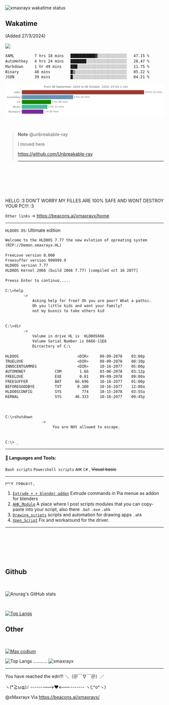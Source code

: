 <img
  src="https://wakatime.com/share/@xMaxrayx/2db3823e-253b-4061-97ac-49a6f1050313.svg"
  alt="xmaxrayx wakatime status"
/>











## Wakatime
(Added 27/3/2024)

 [<img align="center" src="https://github-readme-stats.vercel.app/api/wakatime?username=@xMaxrayx&theme=radical&layout=compact">](https://wakatime.com/@xMaxrayx) 



<!--START_SECTION:waka-->

```txt
XAML         7 hrs 18 mins   ███████████▓░░░░░░░░░░░░░   47.15 %
AutoHotkey   4 hrs 24 mins   ███████░░░░░░░░░░░░░░░░░░   28.47 %
Markdown     1 hr 49 mins    ███░░░░░░░░░░░░░░░░░░░░░░   11.75 %
Binary       48 mins         █▒░░░░░░░░░░░░░░░░░░░░░░░   05.22 %
JSON         39 mins         █░░░░░░░░░░░░░░░░░░░░░░░░   04.21 %
```

<!--END_SECTION:waka-->



<img
  src="https://github.com/xmaxrayx/xmaxrayx/blob/main/images/stat.svg"
  alt="xmaxrayx wakatime status"
/>















<br>

> **Note**
>  @unbreakable-ray
>  
>  I moved here 
>  
>   https://github.com/Unbreakable-ray
>   
>   
>   
>   
>---------------------------------------------------------------------------------------------
<br>
<br>
<br>
<br>
<br>
<br>
 HELLO :3 DON'T WORRY MY FILLES ARE 100% SAFE AND WONT DESTROY YOUR PC!!! :3


 `Other links` -> https://beacons.ai/xmaxrayx/home

------------

`HLDO0S OS`: Ultimate edition
```
Welcome to the HLD0OS 7.77 the new evlotion of opreating system
(RIP://Demon.xmaxrayx.HL)

FreeLove version 0.000
Freesuffer version 999999.9
HLD0OS version 7.77
HLD0OS Kernel 2066 (build 2066 7.77) [compiled oct 16 2077]

Preess Enter to continuo.....

C:\>help
        -> 
            Asking help for free? Oh you are poor? What a pathic.
            Oh you little kids and want your Family? 
            not my busnis to take others kid
         
         
C:\>dir
        ->
            Valume in drive HL is  HLD0OS666
            Valume Serial Number is 6666-11E6
            Dircectory of C:\
            
HLDOOS                          <DIR>     09-09-2078    03:00p 
TRUELOVE                        <DIR>     09-09-2078    08:10p
INNOCENTGAMMES                  <DIR>     10-16-2077    05:00p
AUTOMONEY             COM        1.66     03-06-2078    03:12p
FREELOVE              EXE        0.01     09-09-2078    09:00a
FREESUFFER            BAT      66.696     10-16-2077    01:00p   
BEFOREGOODBYE         TXT       0.100     10-16-2077    12:00a
HLDO0SCONFIG          SYS         774     10-15-2078    03:55a
KERNAL                SYS      46.333     10-16-2077    09:45p



C:\>shutdown
                ->
                     You are NOt allowed to escape.
                     

C:\> _

```
------------



#### 🧰 Languages and Tools:


`Bash scripts` `Powershell scripts` `AHK` `C#` , ~~Visual basic~~

------------




```
𐌌𐌙 𐌐𐌓ꝊᏵ𐌄𐌂𐌕, 
```
1. [`Extrude + + blender addon`](https://github.com/xmaxrayx/Blender3D_Extrude_Plus_Plus_addon) Extrude commands in Pia menue as addon for blenders
1. [`AHK_Module`](https://github.com/xmaxrayx/AHK_Module)  A place where I post scripts modules that you can copy-paste into your script, also there `.bat`  `.exe`  `.ahk`
2. [`Drawing_scripts`](https://github.com/xmaxrayx/Drawing_scripts) scripts and automation for drawing apps `.ahk`
3. [`Xpen_Script`](https://github.com/xmaxrayx/Xpen_script) Fix and workaround for the driver.



------------
<br>

<br>

<br>

<br>

<br>

## Github

<br>

![Anurag's GitHub stats](https://github-readme-stats.vercel.app/api?username=xmaxrayx&show_icons=true&theme=radical)

<br>

[![Top Langs](https://github-readme-stats.vercel.app/api/top-langs/?username=xmaxrayx&layout=donut-vertical&langs_count=20&theme=radical  )](https://github.com/anuraghazra/github-readme-stats)

## Other

<br>

 [![Max codium](https://codeium.com/profile/xmaxrayx/card.png)](https://codeium.com/profile/xmaxrayx)



![Top Langs](https://github-readme-stats.vercel.app/api/top-langs/?username=xmaxrayx&theme=tokyonight)
 ...........  <img src="https://github-readme-stats.vercel.app/api?username=xmaxrayx&show_icons=true&theme=gotham" alt="xmaxrayx" />


------------
You have reached the edn!!! ＼（＠￣∇￣＠）／

 ヽ(*≧ω≦)ﾉ --------->❤️<---------- ヽ(;^o^ヽ)

@xMaxrayx  Via https://beacons.ai/xmaxrayx/
